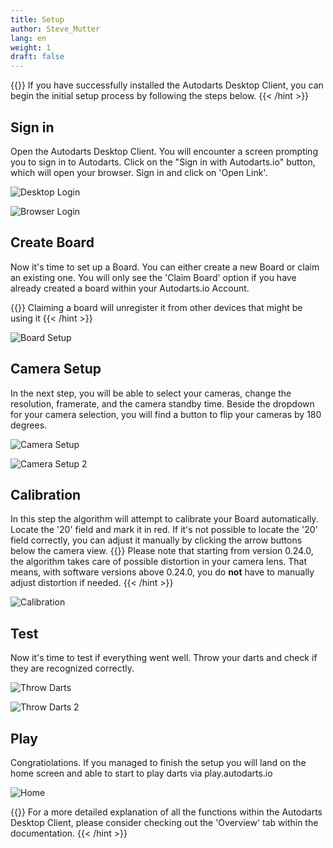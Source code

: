```yaml
---
title: Setup
author: Steve_Mutter
lang: en
weight: 1
draft: false
---
```


{{<hint type=info icon=gdoc_info_outline >}}
If you have successfully installed the Autodarts Desktop Client, you can begin the initial setup process by following the steps below.
{{< /hint >}}



## Sign in
Open the Autodarts Desktop Client. You will encounter a screen prompting you to sign in to Autodarts. Click on the "Sign in with Autodarts.io" button, which will open your browser. Sign in and click on 'Open Link'.

![Desktop Login](/Autodarts-Desktop/images/01_sign_in.png) </br>

![Browser Login](/Autodarts-Desktop/images/16_open_link.png) </br>

## Create Board
Now it's time to set up a Board. You can either create a new Board or claim an existing one. You will only see the 'Claim Board' option if you have already created a board within your Autodarts.io Account.

{{<hint type=important icon=gdoc_info_outline >}}
Claiming a board will unregister it from other devices that might be using it
{{< /hint >}}

![Board Setup](/Autodarts-Desktop/images/02_Board_Setup.png) </br>

## Camera Setup
In the next step, you will be able to select your cameras, change the resolution, framerate, and the camera standby time. Beside the dropdown for your camera selection, you will find a button to flip your cameras by 180 degrees.

![Camera Setup](/Autodarts-Desktop/images/04_camera_setup.png) </br>

![Camera Setup 2](/Autodarts-Desktop/images/05_camera_setup.png) </br>

## Calibration
In this step the algorithm will attempt to calibrate your Board automatically. Locate the '20' field and mark it in red. If it's not possible to locate the '20' field correctly, you can adjust it manually by clicking the arrow buttons below the camera view.
{{<hint type=info icon=gdoc_info_outline >}}
Please note that starting from version 0.24.0, the algorithm takes care of possible distortion in your camera lens. That means, with software versions above 0.24.0, you do **not** have to manually adjust distortion if needed.
{{< /hint >}}

![Calibration](/Autodarts-Desktop/images/06_calibrate.png) </br>

## Test
Now it's time to test if everything went well. Throw your darts and check if they are recognized correctly.

![Throw Darts](/Autodarts-Desktop/images/07_throw_darts.png) </br>

![Throw Darts 2](/Autodarts-Desktop/images/08_throw_darts.png) </br>

## Play
Congratiolations. If you managed to finish the setup you will land on the home screen and able to start to play darts via play.autodarts.io

![Home](/Autodarts-Desktop/images/09_finish_setup.png) </br>

{{<hint type=info icon=gdoc_info_outline >}}
For a more detailed explanation of all the functions within the Autodarts Desktop Client, please consider checking out the 'Overview' tab within the documentation.
{{< /hint >}}
